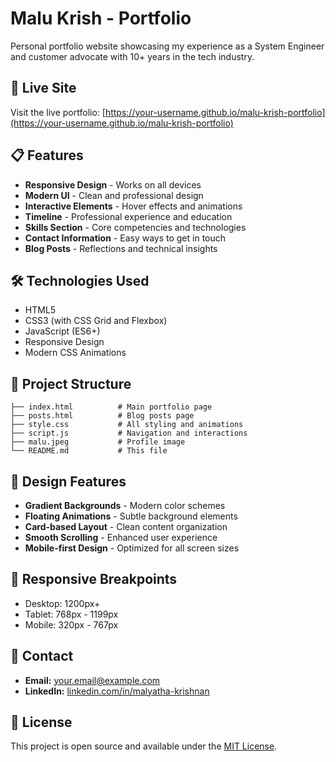 # Malu Krish - Portfolio

Personal portfolio website showcasing my experience as a System Engineer and customer advocate with 10+ years in the tech industry.

## 🚀 Live Site

Visit the live portfolio: [https://your-username.github.io/malu-krish-portfolio](https://your-username.github.io/malu-krish-portfolio)

## 📋 Features

- **Responsive Design** - Works on all devices
- **Modern UI** - Clean and professional design
- **Interactive Elements** - Hover effects and animations
- **Timeline** - Professional experience and education
- **Skills Section** - Core competencies and technologies
- **Contact Information** - Easy ways to get in touch
- **Blog Posts** - Reflections and technical insights

## 🛠️ Technologies Used

- HTML5
- CSS3 (with CSS Grid and Flexbox)
- JavaScript (ES6+)
- Responsive Design
- Modern CSS Animations

## 📁 Project Structure

```
├── index.html          # Main portfolio page
├── posts.html          # Blog posts page
├── style.css           # All styling and animations
├── script.js           # Navigation and interactions
├── malu.jpeg           # Profile image
└── README.md           # This file
```

## 🎨 Design Features

- **Gradient Backgrounds** - Modern color schemes
- **Floating Animations** - Subtle background elements
- **Card-based Layout** - Clean content organization
- **Smooth Scrolling** - Enhanced user experience
- **Mobile-first Design** - Optimized for all screen sizes

## 📱 Responsive Breakpoints

- Desktop: 1200px+
- Tablet: 768px - 1199px
- Mobile: 320px - 767px

## 🔗 Contact

- **Email:** [your.email@example.com](mailto:your.email@example.com)
- **LinkedIn:** [linkedin.com/in/malyatha-krishnan](https://www.linkedin.com/in/malyatha-krishnan/)

## 📄 License

This project is open source and available under the [MIT License](LICENSE).
